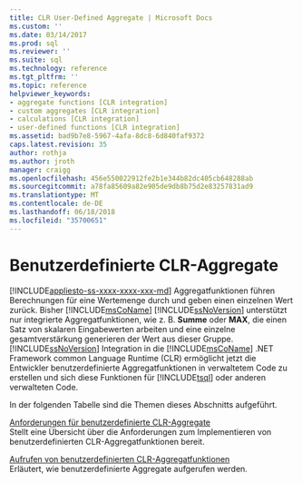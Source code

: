 ```yaml
---
title: CLR User-Defined Aggregate | Microsoft Docs
ms.custom: ''
ms.date: 03/14/2017
ms.prod: sql
ms.reviewer: ''
ms.suite: sql
ms.technology: reference
ms.tgt_pltfrm: ''
ms.topic: reference
helpviewer_keywords:
- aggregate functions [CLR integration]
- custom aggregates [CLR integration]
- calculations [CLR integration]
- user-defined functions [CLR integration]
ms.assetid: bad9b7e8-5967-4afa-8dc8-6d840faf9372
caps.latest.revision: 35
author: rothja
ms.author: jroth
manager: craigg
ms.openlocfilehash: 456e550022912fe2b1e344b82dc405cb648288ab
ms.sourcegitcommit: a78fa85609a82e905de9db8b75d2e83257831ad9
ms.translationtype: MT
ms.contentlocale: de-DE
ms.lasthandoff: 06/18/2018
ms.locfileid: "35700651"
---
```

# <a name="clr-user-defined-aggregates"></a>Benutzerdefinierte CLR-Aggregate
[!INCLUDE[appliesto-ss-xxxx-xxxx-xxx-md](../../includes/appliesto-ss-xxxx-xxxx-xxx-md.md)]
  Aggregatfunktionen führen Berechnungen für eine Wertemenge durch und geben einen einzelnen Wert zurück. Bisher [!INCLUDE[msCoName](../../includes/msconame-md.md)] [!INCLUDE[ssNoVersion](../../includes/ssnoversion-md.md)] unterstützt nur integrierte Aggregatfunktionen, wie z. B. **Summe** oder **MAX**, die einen Satz von skalaren Eingabewerten arbeiten und eine einzelne gesamtverstärkung generieren der Wert aus dieser Gruppe. [!INCLUDE[ssNoVersion](../../includes/ssnoversion-md.md)] Integration in die [!INCLUDE[msCoName](../../includes/msconame-md.md)] .NET Framework common Language Runtime (CLR) ermöglicht jetzt die Entwickler benutzerdefinierte Aggregatfunktionen in verwaltetem Code zu erstellen und sich diese Funktionen für [!INCLUDE[tsql](../../includes/tsql-md.md)] oder anderen verwalteten Code.  
  
 In der folgenden Tabelle sind die Themen dieses Abschnitts aufgeführt.  
  
 [Anforderungen für benutzerdefinierte CLR-Aggregate](../../relational-databases/clr-integration-database-objects-user-defined-functions/clr-user-defined-aggregates-requirements.md)  
 Stellt eine Übersicht über die Anforderungen zum Implementieren von benutzerdefinierten CLR-Aggregatfunktionen bereit.  
  
 [Aufrufen von benutzerdefinierten CLR-Aggregatfunktionen](../../relational-databases/clr-integration-database-objects-user-defined-functions/clr-user-defined-aggregate-invoking-functions.md)  
 Erläutert, wie benutzerdefinierte Aggregate aufgerufen werden.  
  
  
